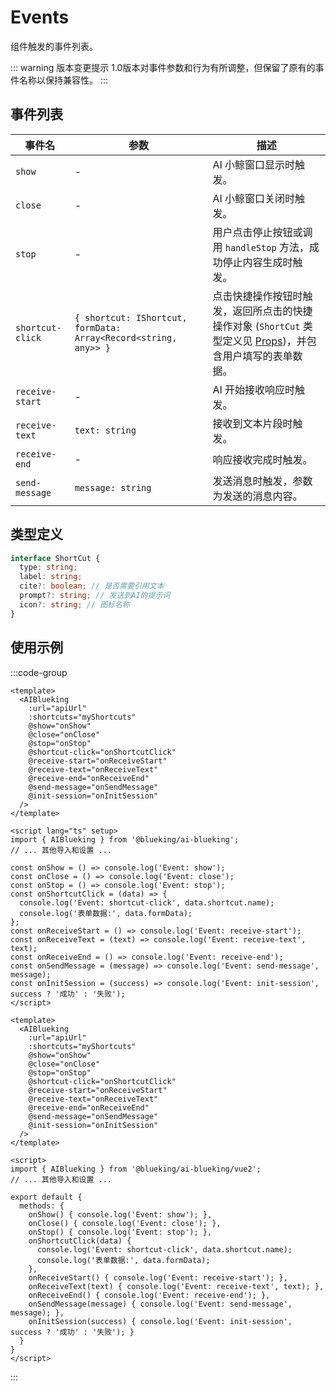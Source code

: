 # Events

组件触发的事件列表。

::: warning 版本变更提示
1.0版本对事件参数和行为有所调整，但保留了原有的事件名称以保持兼容性。
:::

## 事件列表

| 事件名             | 参数                          | 描述                                                                                                 |
| ------------------ | ----------------------------- | ---------------------------------------------------------------------------------------------------- |
| `show`             | -                             | AI 小鲸窗口显示时触发。                                                                                |
| `close`            | -                             | AI 小鲸窗口关闭时触发。                                                                                |
| `stop`             | -                             | 用户点击停止按钮或调用 `handleStop` 方法，成功停止内容生成时触发。                                     |
| `shortcut-click`   | `{ shortcut: IShortcut, formData: Array<Record<string, any>> }` | 点击快捷操作按钮时触发，返回所点击的快捷操作对象 (`ShortCut` 类型定义见 [Props](/api/props#shortcut-对象格式))，并包含用户填写的表单数据。 |
| `receive-start`    | -                             | AI 开始接收响应时触发。                                                                           |
| `receive-text`     | `text: string`                | 接收到文本片段时触发。                                                                            |
| `receive-end`      | -                             | 响应接收完成时触发。                                                                              |
| `send-message`     | `message: string`             | 发送消息时触发，参数为发送的消息内容。                                                           |                                                   |

## 类型定义

```typescript
interface ShortCut {
  type: string;
  label: string;
  cite?: boolean; // 是否需要引用文本
  prompt?: string; // 发送到AI的提示词
  icon?: string; // 图标名称
}
```

## 使用示例

:::code-group
```vue [Vue 3]
<template>
  <AIBlueking
    :url="apiUrl"
    :shortcuts="myShortcuts"
    @show="onShow"
    @close="onClose"
    @stop="onStop"
    @shortcut-click="onShortcutClick"
    @receive-start="onReceiveStart"
    @receive-text="onReceiveText"
    @receive-end="onReceiveEnd"
    @send-message="onSendMessage"
    @init-session="onInitSession"
  />
</template>

<script lang="ts" setup>
import { AIBlueking } from '@blueking/ai-blueking';
// ... 其他导入和设置 ...

const onShow = () => console.log('Event: show');
const onClose = () => console.log('Event: close');
const onStop = () => console.log('Event: stop');
const onShortcutClick = (data) => {
  console.log('Event: shortcut-click', data.shortcut.name);
  console.log('表单数据:', data.formData);
};
const onReceiveStart = () => console.log('Event: receive-start');
const onReceiveText = (text) => console.log('Event: receive-text', text);
const onReceiveEnd = () => console.log('Event: receive-end');
const onSendMessage = (message) => console.log('Event: send-message', message);
const onInitSession = (success) => console.log('Event: init-session', success ? '成功' : '失败');
</script>
```

```vue [Vue 2]
<template>
  <AIBlueking
    :url="apiUrl"
    :shortcuts="myShortcuts"
    @show="onShow"
    @close="onClose"
    @stop="onStop"
    @shortcut-click="onShortcutClick"
    @receive-start="onReceiveStart"
    @receive-text="onReceiveText"
    @receive-end="onReceiveEnd"
    @send-message="onSendMessage"
    @init-session="onInitSession"
  />
</template>

<script>
import { AIBlueking } from '@blueking/ai-blueking/vue2';
// ... 其他导入和设置 ...

export default {
  methods: {
    onShow() { console.log('Event: show'); },
    onClose() { console.log('Event: close'); },
    onStop() { console.log('Event: stop'); },
    onShortcutClick(data) {
      console.log('Event: shortcut-click', data.shortcut.name);
      console.log('表单数据:', data.formData);
    },
    onReceiveStart() { console.log('Event: receive-start'); },
    onReceiveText(text) { console.log('Event: receive-text', text); },
    onReceiveEnd() { console.log('Event: receive-end'); },
    onSendMessage(message) { console.log('Event: send-message', message); },
    onInitSession(success) { console.log('Event: init-session', success ? '成功' : '失败'); }
  }
}
</script>
```
:::
